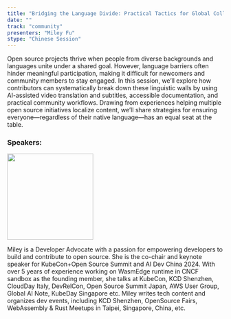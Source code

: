 ```yaml
---
title: "Bridging the Language Divide: Practical Tactics for Global Collaboration in Open Source"
date: ""
track: "community"
presenters: "Miley Fu"
stype: "Chinese Session"
--- 
```


Open source projects thrive when people from diverse backgrounds and languages unite under a shared goal. However, language barriers often hinder meaningful participation, making it difficult for newcomers and community members to stay engaged. In this session, we’ll explore how contributors can systematically break down these linguistic walls by using AI-assisted video translation and subtitles, accessible documentation, and practical community workflows. Drawing from experiences helping multiple open source initiatives localize content, we’ll share strategies for ensuring everyone—regardless of their native language—has an equal seat at the table.

### Speakers:

<img src="https://sessionize.com/image/89e3-400o400o1-aEenhyjXuvVhxsBLwPP3Br.jpg" width="200" /><br/>

Miley is a Developer Advocate with a passion for empowering developers to build and contribute to open source. She is the co-chair and keynote speaker for KubeCon+Open Source Summit and AI Dev China 2024. With over 5 years of experience working on WasmEdge runtime in CNCF sandbox as the founding member, she talks at KubeCon, KCD Shenzhen, CloudDay Italy, DevRelCon, Open Source Summit Japan, AWS User Group, Global AI Note, KubeDay Singapore etc. Miley writes tech content and organizes dev events, including KCD Shenzhen, OpenSource Fairs, WebAssembly & Rust Meetups in Taipei, Singapore, China, etc.